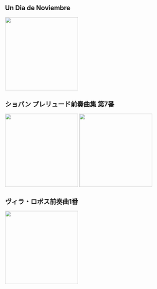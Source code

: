 

## Un Dia de Noviembre
[<img width="240" src="https://img.youtube.com/vi/3hBEbaFO78g/maxresdefault.jpg">](https://www.youtube.com/watch?v=3hBEbaFO78g)


## ショパン プレリュード前奏曲集 第7番
[<img width="240" src="https://img.youtube.com/vi/EY_5QUfYb34/maxresdefault.jpg">](https://www.youtube.com/watch?v=EY_5QUfYb34)
[<img width="240" src="https://img.youtube.com/vi/QWqReIZLyv8/maxresdefault.jpg">](https://www.youtube.com/watch?v=QWqReIZLyv8)


## ヴィラ・ロボス前奏曲1番
[<img width="240" src="https://img.youtube.com/vi/gJwgKTxg5zU/maxresdefault.jpg">](https://www.youtube.com/watch?v=gJwgKTxg5zU)


